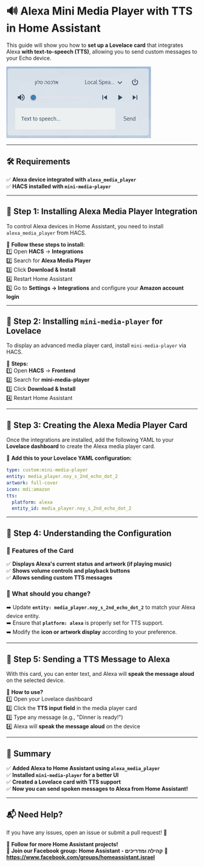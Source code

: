 # 🔊 **Alexa Mini Media Player with TTS in Home Assistant**  

This guide will show you how to **set up a Lovelace card** that integrates Alexa **with text-to-speech (TTS)**, allowing you to send custom messages to your Echo device.  

![Alexa Mini Media Player](images/ALEXA.png)  

---

## 🛠️ **Requirements**  
✅ **Alexa device integrated with `alexa_media_player`**  
✅ **HACS installed with `mini-media-player`**  

---

## 🔹 **Step 1: Installing Alexa Media Player Integration**  
To control Alexa devices in Home Assistant, you need to install `alexa_media_player` from HACS.  

📌 **Follow these steps to install:**  
1️⃣ Open **HACS** → **Integrations**  
2️⃣ Search for **Alexa Media Player**  
3️⃣ Click **Download & Install**  
4️⃣ Restart Home Assistant  
5️⃣ Go to **Settings → Integrations** and configure your **Amazon account login**  

---

## 🔹 **Step 2: Installing `mini-media-player` for Lovelace**  
To display an advanced media player card, install `mini-media-player` via HACS.  

📌 **Steps:**  
1️⃣ Open **HACS** → **Frontend**  
2️⃣ Search for **mini-media-player**  
3️⃣ Click **Download & Install**  
4️⃣ Restart Home Assistant  

---

## 🔹 **Step 3: Creating the Alexa Media Player Card**  
Once the integrations are installed, add the following YAML to your **Lovelace dashboard** to create the Alexa media player card.  

📌 **Add this to your Lovelace YAML configuration:**  

```yaml
type: custom:mini-media-player
entity: media_player.noy_s_2nd_echo_dot_2
artwork: full-cover
icon: mdi:amazon
tts:
  platform: alexa
  entity_id: media_player.noy_s_2nd_echo_dot_2
```

---

## 🔹 **Step 4: Understanding the Configuration**  

### 📌 Features of the Card  
✅ **Displays Alexa's current status and artwork (if playing music)**  
✅ **Shows volume controls and playback buttons**  
✅ **Allows sending custom TTS messages**  

### 📌 What should you change?  
➡️ Update **`entity: media_player.noy_s_2nd_echo_dot_2`** to match your Alexa device entity.  
➡️ Ensure that **`platform: alexa`** is properly set for TTS support.  
➡️ Modify the **icon or artwork display** according to your preference.  

---

## 🔹 **Step 5: Sending a TTS Message to Alexa**  
With this card, you can enter text, and Alexa will **speak the message aloud** on the selected device.  

📌 **How to use?**  
1️⃣ Open your Lovelace dashboard  
2️⃣ Click the **TTS input field** in the media player card  
3️⃣ Type any message (e.g., "Dinner is ready!")  
4️⃣ Alexa will **speak the message aloud** on the device  

---

## 🚀 **Summary**  
✅ **Added Alexa to Home Assistant using `alexa_media_player`**  
✅ **Installed `mini-media-player` for a better UI**  
✅ **Created a Lovelace card with TTS support**  
✅ **Now you can send spoken messages to Alexa from Home Assistant!**  

---

## 📬 **Need Help?**  
If you have any issues, open an issue or submit a pull request! 🚀  

🔗 **Follow for more Home Assistant projects!**  
📣 **Join our Facebook group:**  **Home Assistant - קהילה ומדריכים** 
🔗 **https://www.facebook.com/groups/homeassistant.israel**  
